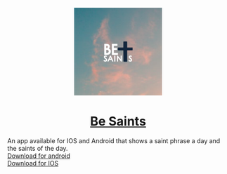 <p align="center">
  <a href="https://linktr.ee/besaintsapp">
    <img alt="applogo" height="200" src="./assets/applogo.png">
    <h1 align="center">Be Saints</h1>
  </a>
</p>

An app available for IOS and Android that shows a saint phrase a day and the saints of the day.  
[Download for android](https://play.google.com/store/apps/details?id=be.saints.client)  
[Download for IOS](https://apps.apple.com/es/app/be-saints/id1585489631)

